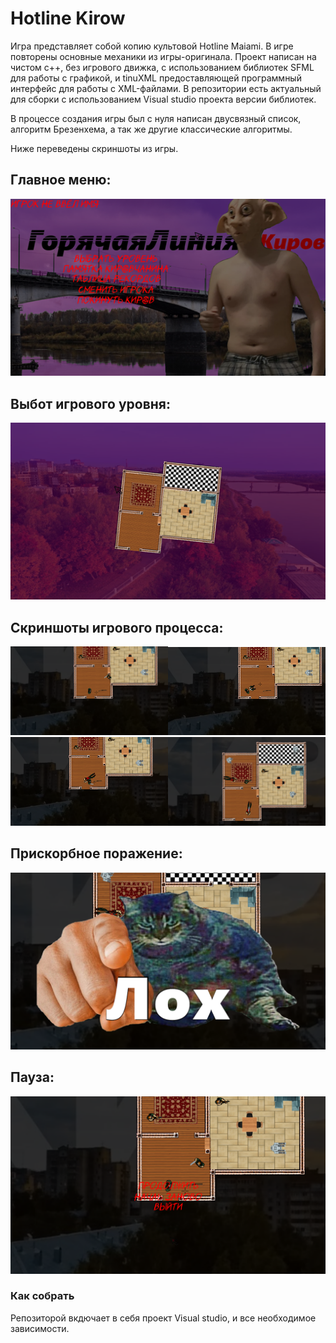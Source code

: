<h1>Hotline Kirow </h1>

Игра представляет собой копию культовой Hotline Maiami. В игре повторены основные механики из игры-оригинала.
Проект написан на чистом c++, без игрового движка, с использованием библиотек SFML для работы с графикой, и tinuXML предоставляющей программный интерфейс для работы с XML-файлами.
В репозитории есть актуальный для сборки с использованием Visual studio проекта версии библиотек.

В процессе создания игры был с нуля написан двусвязный список, алгоритм Брезенхема, а так же другие классические алгоритмы.

Ниже переведены скриншоты из игры.

<h2>Главное меню:</h2>

![alt text](https://github.com/ArseniLuchinin/HotlineKirow/blob/master/ImgToReadme/7.png)

<h2>Выбот игрового уровня:</h2>

![alt text](https://github.com/ArseniLuchinin/HotlineKirow/blob/master/ImgToReadme/1.png)

<h2>Скриншоты игрового процесса:</h2>

<img src="https://github.com/ArseniLuchinin/HotlineKirow/blob/master/ImgToReadme/2.png" width=50% height=50%><img src="https://github.com/ArseniLuchinin/HotlineKirow/blob/master/ImgToReadme/5.png" width=50% height=50%><img src="https://github.com/ArseniLuchinin/HotlineKirow/blob/master/ImgToReadme/4.png" width=50% height=50%><img src="https://github.com/ArseniLuchinin/HotlineKirow/blob/master/ImgToReadme/8.png" width=50% height=50%>

<h2>Прискорбное поражение: </h2>

![alt text](https://github.com/ArseniLuchinin/HotlineKirow/blob/master/ImgToReadme/9.png)

<h2>Пауза: </h2>

![alt text](https://github.com/ArseniLuchinin/HotlineKirow/blob/master/ImgToReadme/3.png)


<h3>Как собрать</h3>

Репозиторой вкдючает в себя проект Visual studio, и все необходимое зависимости.
